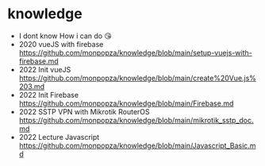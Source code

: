 # knowledge
- I dont know How i can do :kissing_heart:
- 2020 vueJS with firebase https://github.com/monpopza/knowledge/blob/main/setup-vuejs-with-firebase.md
- 2022 Init vueJS https://github.com/monpopza/knowledge/blob/main/create%20Vue.js%203.md
- 2022 Init Firebase https://github.com/monpopza/knowledge/blob/main/Firebase.md
- 2022 SSTP VPN with Mikrotik RouterOS https://github.com/monpopza/knowledge/blob/main/mikrotik_sstp_doc.md
- 2022 Lecture Javascript https://github.com/monpopza/knowledge/blob/main/Javascript_Basic.md
